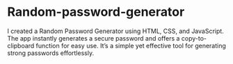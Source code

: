 # Random-password-generator
I created a Random Password Generator using HTML, CSS, and JavaScript. The app instantly generates a secure password and offers a copy-to-clipboard function for easy use. It’s a simple yet effective tool for generating strong passwords effortlessly.
